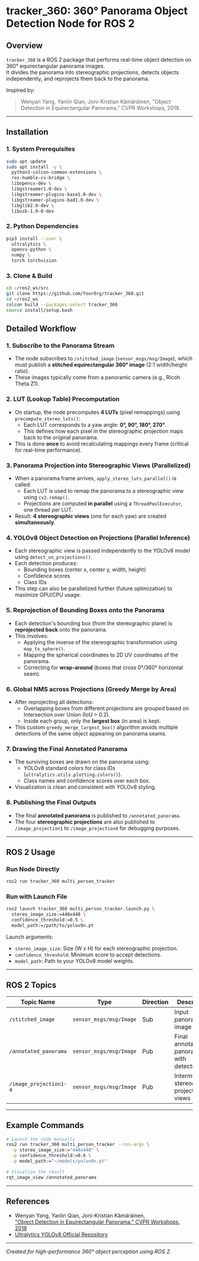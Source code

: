 # tracker_360: 360° Panorama Object Detection Node for ROS 2

## Overview

`tracker_360` is a ROS 2 package that performs real-time object detection on 360° equirectangular panorama images.  
It divides the panorama into stereographic projections, detects objects independently, and reprojects them back to the panorama.

Inspired by:

> Wenyan Yang, Yanlin Qian, Joni-Kristian Kämäräinen, "Object Detection in Equirectangular Panorama," CVPR Workshops, 2018.

---
## Installation

### 1. System Prerequisites

```bash
sudo apt update
sudo apt install -y \
  python3-colcon-common-extensions \
  ros-humble-cv-bridge \
  libopencv-dev \
  libgstreamer1.0-dev \
  libgstreamer-plugins-base1.0-dev \
  libgstreamer-plugins-bad1.0-dev \
  libglib2.0-dev \
  libusb-1.0-0-dev
```

### 2. Python Dependencies

```bash
pip3 install --user \
  ultralytics \
  opencv-python \
  numpy \
  torch torchvision
```

### 3. Clone & Build

```bash
cd ~/ros2_ws/src
git clone https://github.com/YourOrg/tracker_360.git
cd ~/ros2_ws
colcon build --packages-select tracker_360
source install/setup.bash
```

## Detailed Workflow

### 1. Subscribe to the Panorama Stream

- The node subscribes to `/stitched_image` (`sensor_msgs/msg/Image`), which must publish a **stitched equirectangular 360° image** (2:1 width/height ratio).
- These images typically come from a panoramic camera (e.g., Ricoh Theta Z1).

### 2. LUT (Lookup Table) Precomputation

- On startup, the node precomputes **4 LUTs** (pixel remappings) using `precompute_stereo_luts()`:
  - Each LUT corresponds to a yaw angle: **0°, 90°, 180°, 270°**.
  - This defines how each pixel in the stereographic projection maps back to the original panorama.
- This is done **once** to avoid recalculating mappings every frame (critical for real-time performance).

### 3. Panorama Projection into Stereographic Views (Parallelized)

- When a panorama frame arrives, `apply_stereo_luts_parallel()` is called:
  - Each LUT is used to remap the panorama to a stereographic view using `cv2.remap()`.
  - Projections are computed **in parallel** using a `ThreadPoolExecutor`, one thread per LUT.
- Result: **4 stereographic views** (one for each yaw) are created **simultaneously**.

### 4. YOLOv8 Object Detection on Projections (Parallel Inference)

- Each stereographic view is passed independently to the YOLOv8 model using `detect_on_projections()`.
- Each detection produces:
  - Bounding boxes (center x, center y, width, height)
  - Confidence scores
  - Class IDs
- This step can also be parallelized further (future optimization) to maximize GPU/CPU usage.

### 5. Reprojection of Bounding Boxes onto the Panorama

- Each detection's bounding box (from the stereographic plane) is **reprojected back** onto the panorama.
- This involves:
  - Applying the inverse of the stereographic transformation using `map_to_sphere()`.
  - Mapping the spherical coordinates to 2D UV coordinates of the panorama.
  - Correcting for **wrap-around** (boxes that cross 0°/360° horizontal seam).

### 6. Global NMS across Projections (Greedy Merge by Area)

- After reprojecting all detections:
  - Overlapping boxes from different projections are grouped based on Intersection over Union (IoU > 0.2).
  - Inside each group, only the **largest box** (in area) is kept.
- This custom `greedy_merge_largest_box()` algorithm avoids multiple detections of the same object appearing on panorama seams.

### 7. Drawing the Final Annotated Panorama

- The surviving boxes are drawn on the panorama using:
  - YOLOv8 standard colors for class IDs (`ultralytics.utils.plotting.colors()`).
  - Class names and confidence scores over each box.
- Visualization is clean and consistent with YOLOv8 styling.

### 8. Publishing the Final Outputs

- The final **annotated panorama** is published to `/annotated_panorama`.
- The four **stereographic projections** are also published to `/image_projection1` to `/image_projection4` for debugging purposes.

---

## ROS 2 Usage

### Run Node Directly

```bash
ros2 run tracker_360 multi_person_tracker
```

### Run with Launch File

```bash
ros2 launch tracker_360 multi_person_tracker.launch.py \
  stereo_image_size:=448x448 \
  confidence_threshold:=0.5 \
  model_path:=/path/to/yolov8n.pt
```

Launch arguments:
- `stereo_image_size`: Size (W x H) for each stereographic projection.
- `confidence_threshold`: Minimum score to accept detections.
- `model_path`: Path to your YOLOv8 model weights.

---

## ROS 2 Topics

| Topic Name              | Type                 | Direction | Description                                |
|------------------------- |----------------------|-----------|--------------------------------------------|
| `/stitched_image`        | `sensor_msgs/msg/Image` | Sub      | Input panorama image                       |
| `/annotated_panorama`    | `sensor_msgs/msg/Image` | Pub      | Final annotated panorama with detections   |
| `/image_projection1-4`   | `sensor_msgs/msg/Image` | Pub      | Intermediate stereographic projected views |

---

## Example Commands

```bash
# Launch the node manually
ros2 run tracker_360 multi_person_tracker --ros-args \
  -p stereo_image_size:="448x448" \
  -p confidence_threshold:=0.6 \
  -p model_path:="~/models/yolov8n.pt"

# Visualize the result
rqt_image_view /annotated_panorama
```

---

## References

- Wenyan Yang, Yanlin Qian, Joni-Kristian Kämäräinen,  
  ["Object Detection in Equirectangular Panorama," CVPR Workshops, 2018](https://openaccess.thecvf.com/content_cvpr_2018_workshops/w15/html/Yang_Object_Detection_in_CVPR_2018_paper.html)
- [Ultralytics YOLOv8 Official Repository](https://github.com/ultralytics/ultralytics)

---

*Created for high-performance 360° object perception using ROS 2.*



